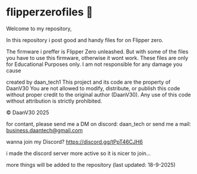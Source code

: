# flipperzerofiles 🐬
Welcome to my repository,

In this repository i post good and handy files for on Flipper zero.

The firmware i preffer is Flipper Zero unleashed. But with some of the files you have to use this firmware, otherwise it wont work.
These files are only for Educational Purposes only.
I am not responsible for any damage you cause

created by daan_tech1
This project and its code are the property of DaanV30
You are not allowed to modify, distribute, or publish this code without proper credit to the original author (DaanV30).
Any use of this code without attribution is strictly prohibited.

© DaanV30 2025

for contant, please send me a DM on discord: daan_tech
or send me a mail: business.daantech@gmail.com

wanna join my Discord?
https://discord.gg/tPpT46CJH6

i made the discord server more active so it is nicer to join...

more things will be added to the repository (last updated: 18-9-2025)
